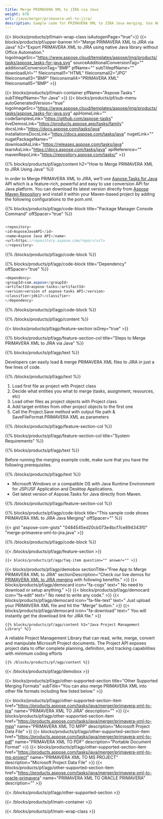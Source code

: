 ```yaml
---
title: Merge PRIMAVERA XML to JIRA via Java 
weight: 670
url: /java/merger/primavera-xml-to-jira/ 
description: Sample code for PRIMAVERA XML to JIRA Java merging. Use API example code for batch PRIMAVERA XML files to JIRA merging within any Web or Desktop Java based application.
---
```


{{< blocks/products/pf/main-wrap-class isAutogenPage="true">}}
{{< blocks/products/pf/upper-banner h1="Merge PRIMAVERA XML to JIRA via Java" h2="Export PRIMAVERA XML to JIRA using native Java library without Office Automation." logoImageSrc="https://www.aspose.cloud/templates/aspose/img/products/tasks/aspose_tasks-for-java.svg" sourceAdditionalConversionTag="" additionalConversionTag="BMP" pfName="" subTitlepfName="" downloadUrl="" fileiconsmall1="HTML" fileiconsmall2="JPG" fileiconsmall3="BMP" fileiconsmall4="PRIMAVERA XML" fileiconsmall5="BMP" >}}

{{< blocks/products/pf/main-container pfName="Aspose.Tasks " subTitlepfName="for Java" >}}
{{< blocks/products/pf/sub-menu autoGeneratedVersion="true" logoImageSrc="https://www.aspose.cloud/templates/aspose/img/products/tasks/aspose_tasks-for-java.svg" apiHomeLink="" codeSamplesLink="https://github.com/aspose-tasks" liveDemosLink="https://products.aspose.app/tasks/family" docsLink="https://docs.aspose.com/tasks/java" installationsDocsLink="https://docs.aspose.com/tasks/java" nugetLink="" nugetPackageName="" downloadAsLink="https://releases.aspose.com/tasks/java" learnAsLink="https://docs.aspose.com/tasks/java" apiReference="" mavenRepoLink="https://repository.aspose.com/tasks/" >}}

{{% blocks/products/pf/agp/content h2="How to Merge PRIMAVERA XML to JIRA Using Java" %}}

 In order to Merge PRIMAVERA XML to JIRA, we’ll use
 [Aspose.Tasks for Java](https://products.aspose.com/tasks/java) 
 API which is a feature-rich, powerful and easy to use conversion API for Java platform. You can download its latest version directly from
 [Aspose Maven Repository](https://repository.aspose.com/tasks/) 
 and install it within your Maven-based project by adding the following configurations to the pom.xml.

{{% blocks/products/pf/agp/code-block title="Package Manager Console Command" offSpacer="true" %}}

```cs

<repository>
<id>AsposeJavaAPI</id>
<name>Aspose Java API</name>
<url>https://repository.aspose.com/repo/</url>
</repository>

```

{{% /blocks/products/pf/agp/code-block %}}

{{% blocks/products/pf/agp/code-block title="Dependency" offSpacer="true" %}}

```cs
<dependency>
<groupId>com.aspose</groupId>
<artifactId>aspose-tasks</artifactId>
<version>version of aspose-tasks API</version>
<classifier>jdk17</classifier>
</dependency>

```

{{% /blocks/products/pf/agp/code-block %}}

{{% /blocks/products/pf/agp/content %}}

{{< blocks/products/pf/agp/feature-section isGrey="true" >}}

{{% blocks/products/pf/agp/feature-section-col title="Steps to Merge PRIMAVERA XML to JIRA via Java" %}}

{{% blocks/products/pf/agp/text %}}

 Developers can easily load & merge PRIMAVERA XML files to JIRA in just a few lines of code.

{{% /blocks/products/pf/agp/text %}}

1.  Load first file as project with Project class 
1.  Decide what entities you what to merge (tasks, assignment, resources, etc)
1.  Load other files as project objects with Project class 
1.  Add target entities from other project objects to the first one
1.  Call the Project.Save method with output file path & SaveFileFormat.PRIMAVERA XML as parameters

{{% /blocks/products/pf/agp/feature-section-col %}}

{{% blocks/products/pf/agp/feature-section-col title="System Requirements" %}}

{{% blocks/products/pf/agp/text %}}

 Before running the merging example code, make sure that you have the following prerequisites.

{{% /blocks/products/pf/agp/text %}}

- Microsoft Windows or a compatible OS with Java Runtime Environment for JSP/JSF Application and Desktop Applications.
- Get latest version of Aspose.Tasks for Java directly from Maven.

{{% /blocks/products/pf/agp/feature-section-col %}}

{{% blocks/products/pf/agp/code-block title="This sample code shows PRIMAVERA XML to JIRA Java Merging" offSpacer="" %}}

{{< gist "aspose-com-gists" "0484545ed20cb073e4bcf7ce894343f0" "merge-primavera-xml-to-jira.java" >}}

{{% /blocks/products/pf/agp/code-block %}}

{{< /blocks/products/pf/agp/feature-section >}}

    {{< blocks/products/pf/agp/faq-item question="" answer="" >}}
 

<!-- aboutfile Starts -->

{{< blocks/products/pf/agp/demobox sectionTitle="Free App to Merge PRIMAVERA XML to JIRA" sectionDescription="Check our live demos for [PRIMAVERA XML to JIRA merging](https://products.aspose.app/tasks/merger/primavera-xml-to-jira) with following benefits." >}}
        {{< blocks/products/pf/agp/democard icon="fa-cogs" text=" No need to download or setup anything." >}}
        {{< blocks/products/pf/agp/democard icon="fa-edit" text=" No need to write any code." >}}
        {{< blocks/products/pf/agp/democard icon="fa-file-text" text=" Just upload your PRIMAVERA XML file and hit the \"Merge\" button." >}}
        {{< blocks/products/pf/agp/democard icon="fa-download" text=" You will instantly get the download link for JIRA file." >}}

    {{% blocks/products/pf/agp/content h2="Java Project Management Library" %}}

 A reliable Project Management Library that can read, write, merge, convert and manipulate Microsoft Project documents. The Project API exposes project data to offer complete planning, definition, and tracking capabilities with minimum coding efforts



    {{% /blocks/products/pf/agp/content %}}

{{< /blocks/products/pf/agp/demobox >}}

<!-- aboutfile Ends -->

{{< blocks/products/pf/agp/other-supported-section title="Other Supported Merging Formats" subTitle="You can also merge PRIMAVERA XML into other file formats including few listed below." >}}

{{< blocks/products/pf/agp/other-supported-section-item href="https://products.aspose.com/tasks/java/merger/primavera-xml-to-jira" name="PRIMAVERA XML TO JIRA" description="" >}}
{{< blocks/products/pf/agp/other-supported-section-item href="https://products.aspose.com/tasks/java/merger/primavera-xml-to-mpp" name="PRIMAVERA XML TO MPP" description="Microsoft Project Data File" >}}
{{< blocks/products/pf/agp/other-supported-section-item href="https://products.aspose.com/tasks/java/merger/primavera-xml-to-pdf" name="PRIMAVERA XML TO PDF" description="Portable Document Format" >}}
{{< blocks/products/pf/agp/other-supported-section-item href="https://products.aspose.com/tasks/java/merger/primavera-xml-to-ms-project" name="PRIMAVERA XML TO MS PROJECT" description="Microsoft Project Data File" >}}
{{< blocks/products/pf/agp/other-supported-section-item href="https://products.aspose.com/tasks/java/merger/primavera-xml-to-oracle-primavera" name="PRIMAVERA XML TO ORACLE PRIMAVERA" description="" >}}

{{< /blocks/products/pf/agp/other-supported-section >}}

{{< /blocks/products/pf/main-container >}}
    
{{< /blocks/products/pf/main-wrap-class >}}